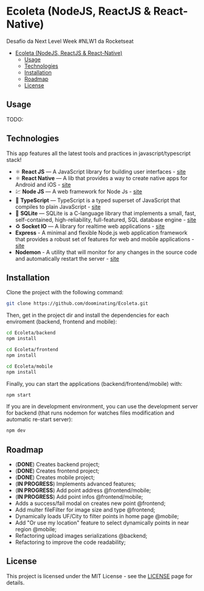 # Ecoleta (NodeJS, ReactJS & React-Native)

Desafio da Next Level Week #NLW1 da Rocketseat

- [Ecoleta (NodeJS, ReactJS & React-Native)](#ecoleta-nodejs-reactjs--react-native)
  - [Usage](#usage)
  - [Technologies](#technologies)
  - [Installation](#installation)
  - [Roadmap](#roadmap)
  - [License](#license)

## Usage

TODO:

## Technologies

This app features all the latest tools and practices in javascript/typescript stack!

- ⚛️ **React JS** — A JavaScript library for building user interfaces - [site](https://reactjs.org/)
- ⚛️ **React Native** — A lib that provides a way to create native apps for Android and iOS - [site](https://facebook.github.io/react-native/)
- 💹 **Node JS** — A web framework for Node Js - [site](https://nodejs.org/)
- 📄 **TypeScript** — TypeScript is a typed superset of JavaScript that compiles to plain JavaScript - [site](https://www.typescriptlang.org/)
- 📄 **SQLite** — SQLite is a C-language library that implements a small, fast, self-contained, high-reliability, full-featured, SQL database engine - [site](https://www.sqlite.org/)
- ♻️ **Socket IO** — A library for realtime web applications - [site](https://socket.io/)
- **Express** - A minimal and flexible Node.js web application framework that provides a robust set of features for web and mobile applications - [site](https://expressjs.com/pt-br/)
- **Nodemon** - A utility that will monitor for any changes in the source code and automatically restart the server - [site](https://nodemon.io/)

## Installation

Clone the project with the following command:

```sh
git clone https://github.com/doominating/Ecoleta.git
```

Then, get in the project dir and install the dependencies for each enviroment (backend, frontend and mobile):

```sh
cd Ecoleta/backend
npm install

cd Ecoleta/frontend
npm install

cd Ecoleta/mobile
npm install
```

Finally, you can start the applications (backend/frontend/mobile) with:

```sh
npm start
```

If you are in development environment, you can use the development server for backend (that runs nodemon for watches files modification and automatic re-start server):

```sh
npm dev
```

## Roadmap

- (**DONE**) Creates backend project;
- (**DONE**) Creates frontend project;
- (**DONE**) Creates mobile project;
- (**IN PROGRESS**) Implements advanced features;
- (**IN PROGRESS**) Add point address @frontend/mobile;
- (**IN PROGRESS**) Add point infos @frontend/mobile;
- Adds a success/fail modal on creates new point @frontend;
- Add multer fileFilter for image size and type @frontend;
- Dynamically loads UF/City to filter points in home page @mobile;
- Add "Or use my location" feature to select dynamically points in near region @mobile;
- Refactoring upload images serializations @backend;
- Refactoring to improve the code readability;

## License

This project is licensed under the MIT License - see the [LICENSE](https://opensource.org/licenses/MIT) page for details.
